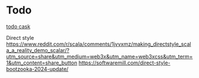 
# Todo



[todo cask](https://github.com/com-lihaoyi/cask/blob/master/example/todoDb/app/src/TodoMvcDb.scala)

Direct style
https://www.reddit.com/r/scala/comments/1jvvxmz/making_directstyle_scala_a_reality_demo_scalar/?utm_source=share&utm_medium=web3x&utm_name=web3xcss&utm_term=1&utm_content=share_button
https://softwaremill.com/direct-style-bootzooka-2024-update/